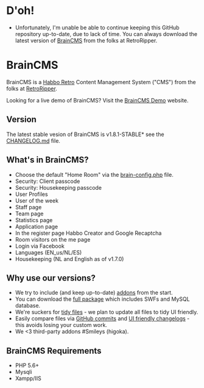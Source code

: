 # D'oh! #

* Unfortunately, I'm unable be able to continue keeping this GitHub repository up-to-date, due to lack of time. You can always download the latest version of [BrainCMS][1] from the folks at RetroRipper.

# BrainCMS #

BrainCMS is a [Habbo Retro][6] Content Management System ("CMS") from the folks at [RetroRipper][1].

Looking for a live demo of BrainCMS? Visit the [BrainCMS Demo][2] website.

## Version ##
The latest stable vesion of BrainCMS is v1.8.1-STABLE* see the [CHANGELOG.md][3] file.

## What's in BrainCMS? ##
- Choose the default "Home Room" via the [brain-config.php][4] file.
- Security: Client passcode
- Security: Housekeeping passcode
- User Profiles
- User of the week
- Staff page
- Team page
- Statistics page
- Application page
- In the register page Habbo Creator and Google Recaptcha
- Room visitors on the me page
- Login via Facebook
- Languages (EN_us/NL/ES)
- Housekeeping (NL and English as of v1.7.0) 

## Why use our versions? ##
- We try to include (and keep up-to-date) [addons][7] from the start.
- You can download the [full package][8] which includes SWFs and MySQL database.
- We're suckers for [tidy files][9] - we plan to update all files to tidy UI friendly.
- Easily compare files via [GitHub commits][10] and [UI friendly changelogs][3] - this avoids losing your custom work.
- We <3 third-party addons #Smileys (higoka).

## BrainCMS Requirements ##
- PHP 5.6+
- Mysqli
- Xampp/IIS


[1]: https://retroripper.com/braincms.php
[2]: https://brain.retroripper.com
[3]: https://github.com/BrainCMS/BrainCMS/blob/master/CHANGELOG.md
[4]: https://github.com/BrainCMS/BrainCMS/wiki/How-do-I-change-the-default-home-room
[5]: https://github.com/BrainCMS/BrainCMS/tree/master/brain-addons
[6]: https://help.habbo.com/hc/en-us/articles/221642388-What-are-Retro-sites-
[7]: https://github.com/BrainCMS/BrainCMS/tree/master/brain-addons
[8]: https://github.com/BrainCMS/BrainCMS/tree/master/brain-addons
[9]: https://github.com/BrainCMS/BrainCMS/blob/master/system/brain-config.sample.php
[10]: https://github.com/BrainCMS/BrainCMS/commits/master
